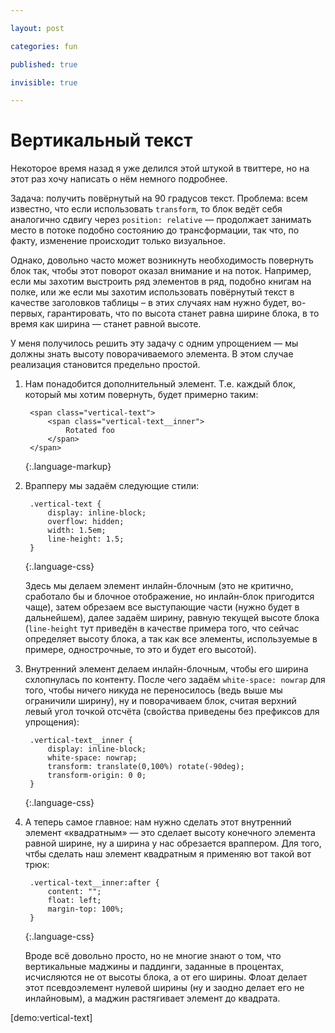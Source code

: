 ```yaml
---

layout: post

categories: fun

published: true

invisible: true

---
```


# Вертикальный текст

Некоторое время назад я уже делился этой штукой в твиттере, но на этот раз хочу написать о нём немного подробнее.

Задача: получить повёрнутый на 90 градусов текст. Проблема: всем известно, что если использовать `transform`, то блок ведёт себя аналогично сдвигу через `position: relative` — продолжает занимать место в потоке подобно состоянию до трансформации, так что, по факту, изменение происходит только визуальное.

Однако, довольно часто может возникнуть необходимость повернуть блок так, чтобы этот поворот оказал внимание и на поток. Например, если мы захотим выстроить ряд элементов в ряд, подобно книгам на полке, или же если мы захотим использовать повёрнутый текст в качестве заголовков таблицы – в этих случаях нам нужно будет, во-первых, гарантировать, что по высота станет равна ширине блока, в то время как ширина — станет равной высоте.

У меня получилось решить эту задачу с одним упрощением — мы должны знать высоту поворачиваемого элемента. В этом случае реализация становится предельно простой.

1. Нам понадобится дополнительный элемент. Т.е. каждый блок, который мы хотим повернуть, будет примерно таким:

        <span class="vertical-text">
            <span class="vertical-text__inner">
                Rotated foo
            </span>
        </span>
    {:.language-markup}

2. Врапперу мы задаём следующие стили: 

        .vertical-text {
            display: inline-block;
            overflow: hidden;
            width: 1.5em;
            line-height: 1.5;
        }
    {:.language-css}

    Здесь мы делаем элемент инлайн-блочным (это не критично, сработало бы и блочное отображение, но инлайн-блок пригодится чаще), затем обрезаем все выступающие части (нужно будет в дальнейшем), далее задаём ширину, равную текущей высоте блока (`line-height` тут приведён в качестве примера того, что сейчас определяет высоту блока, а так как все элементы, используемые в примере, однострочные, то это и будет его высотой).

3. Внутренний элемент делаем инлайн-блочным, чтобы его ширина схлопнулась по контенту. После чего задаём `white-space: nowrap` для того, чтобы ничего никуда не переносилось (ведь выше мы ограничили ширину), ну и поворачиваем блок, считая верхний левый угол точкой отсчёта (свойства приведены без префиксов для упрощения):

        .vertical-text__inner {
            display: inline-block;
            white-space: nowrap;
            transform: translate(0,100%) rotate(-90deg);
            transform-origin: 0 0;
        }
    {:.language-css}

4. А теперь самое главное: нам нужно сделать этот внутренний элемент «квадратным» — это сделает высоту конечного элемента равной ширине, ну а ширина у нас обрезается враппером. Для того, чтбы сделать наш элемент квадратным я применяю вот такой вот трюк:

        .vertical-text__inner:after {
            content: "";
            float: left;
            margin-top: 100%;
        }
    {:.language-css}

    Вроде всё довольно просто, но не многие знают о том, что вертикальные маджины и паддинги, заданные в процентах, исчисляются не от высоты блока, а от его ширины. Флоат делает этот псевдоэлемент нулевой ширины (ну и заодно делает его не инлайновым), а маджин растягивает элемент до квадрата.

[demo:vertical-text]
